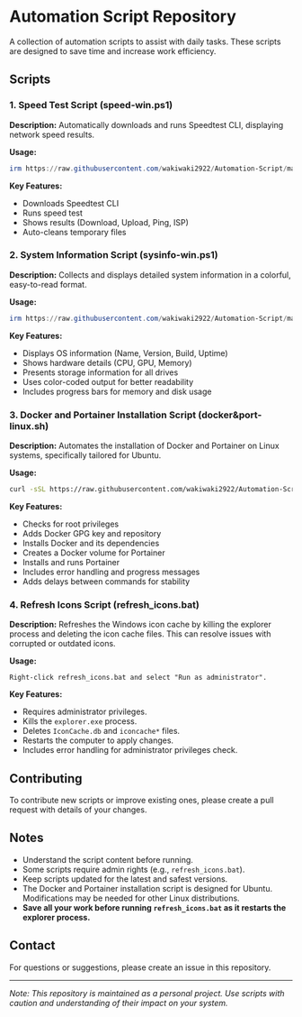 # Automation Script Repository

A collection of automation scripts to assist with daily tasks. These scripts are designed to save time and increase work efficiency.

## Scripts

### 1. Speed Test Script (speed-win.ps1)

**Description:** Automatically downloads and runs Speedtest CLI, displaying network speed results.

**Usage:**
```powershell
irm https://raw.githubusercontent.com/wakiwaki2922/Automation-Script/main/speed-win.ps1 | iex
```

**Key Features:**
- Downloads Speedtest CLI
- Runs speed test
- Shows results (Download, Upload, Ping, ISP)
- Auto-cleans temporary files

### 2. System Information Script (sysinfo-win.ps1)

**Description:** Collects and displays detailed system information in a colorful, easy-to-read format.

**Usage:**
```powershell
irm https://raw.githubusercontent.com/wakiwaki2922/Automation-Script/main/sysinfo-win.ps1 | iex
```

**Key Features:**
- Displays OS information (Name, Version, Build, Uptime)
- Shows hardware details (CPU, GPU, Memory)
- Presents storage information for all drives
- Uses color-coded output for better readability
- Includes progress bars for memory and disk usage

### 3. Docker and Portainer Installation Script (docker&port-linux.sh)

**Description:** Automates the installation of Docker and Portainer on Linux systems, specifically tailored for Ubuntu.

**Usage:**
```bash
curl -sSL https://raw.githubusercontent.com/wakiwaki2922/Automation-Script/main/docker%26port-linux.sh | sudo bash
```

**Key Features:**
- Checks for root privileges
- Adds Docker GPG key and repository
- Installs Docker and its dependencies
- Creates a Docker volume for Portainer
- Installs and runs Portainer
- Includes error handling and progress messages
- Adds delays between commands for stability

### 4. Refresh Icons Script (refresh_icons.bat)

**Description:** Refreshes the Windows icon cache by killing the explorer process and deleting the icon cache files. This can resolve issues with corrupted or outdated icons.

**Usage:**
```batch
Right-click refresh_icons.bat and select "Run as administrator".
```

**Key Features:**
- Requires administrator privileges.
- Kills the `explorer.exe` process.
- Deletes `IconCache.db` and `iconcache*` files.
- Restarts the computer to apply changes.
- Includes error handling for administrator privileges check.


## Contributing

To contribute new scripts or improve existing ones, please create a pull request with details of your changes.

## Notes

- Understand the script content before running.
- Some scripts require admin rights (e.g., `refresh_icons.bat`).
- Keep scripts updated for the latest and safest versions.
- The Docker and Portainer installation script is designed for Ubuntu. Modifications may be needed for other Linux distributions.
- **Save all your work before running `refresh_icons.bat` as it restarts the explorer process.**


## Contact

For questions or suggestions, please create an issue in this repository.

---

*Note: This repository is maintained as a personal project. Use scripts with caution and understanding of their impact on your system.*
